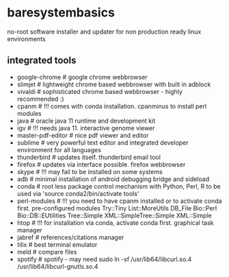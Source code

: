 # baresystembasics

no-root software installer and updater for non production ready linux environments

## integrated tools

- google-chrome         # google chrome webbrowser
- slimjet               # lightweight chrome based webbrowser with built in adblock
- vivaldi               # sophisticated chrome based webbrowser - highly recommended :)
- cpanm                 # !!! comes with conda installation. cpanminus to install perl modules
- java                  # oracle java 11 runtime and development kit
- igv                   # !!! needs java 11. interactive genome viewer
- master-pdf-editor     # nice pdf viewer and editor
- sublime               # very powerful text editor and integrated developer environment for all languages
- thunderbird           # updates itself. thunderbird email tool
- firefox               # updates via interface possible. firefox webbrowser
- skype                 # !!! may fail to be installed on some systems
- adb                   # minimal installation of android debugging bridge and sideload
- conda                 # root less package control mechanism with Python, Perl, R to be used via 'source conda2/bin/activate tools'
- perl-modules          # !!! you need to have cpanm installed or to activate conda first. pre-configured modules Try::Tiny List::MoreUtils DB_File Bio::Perl Bio::DB::EUtilities Tree::Simple XML::SimpleTree::Simple XML::Simple
- htop                  # !!! for installation via conda, activate conda first. graphical task manager
- jabref                # references/citations manager
- tilix                 # best terminal emulator
- meld                  # compare files
- spotify               # spotify - may need sudo ln -sf /usr/lib64/libcurl.so.4 /usr/lib64/libcurl-gnutls.so.4
